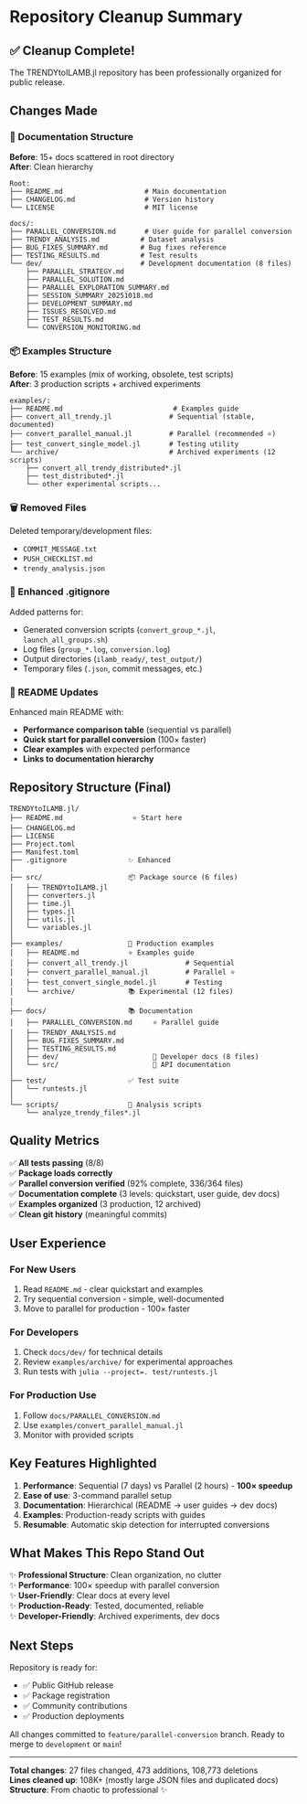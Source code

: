 # Repository Cleanup Summary

## ✅ Cleanup Complete!

The TRENDYtoILAMB.jl repository has been professionally organized for public release.

## Changes Made

### 📁 Documentation Structure

**Before**: 15+ docs scattered in root directory  
**After**: Clean hierarchy

```
Root:
├── README.md                    # Main documentation
├── CHANGELOG.md                 # Version history
└── LICENSE                      # MIT license

docs/:
├── PARALLEL_CONVERSION.md       # User guide for parallel conversion
├── TRENDY_ANALYSIS.md          # Dataset analysis
├── BUG_FIXES_SUMMARY.md        # Bug fixes reference
├── TESTING_RESULTS.md          # Test results
└── dev/                        # Development documentation (8 files)
    ├── PARALLEL_STRATEGY.md
    ├── PARALLEL_SOLUTION.md
    ├── PARALLEL_EXPLORATION_SUMMARY.md
    ├── SESSION_SUMMARY_20251018.md
    ├── DEVELOPMENT_SUMMARY.md
    ├── ISSUES_RESOLVED.md
    ├── TEST_RESULTS.md
    └── CONVERSION_MONITORING.md
```

### 📦 Examples Structure

**Before**: 15 examples (mix of working, obsolete, test scripts)  
**After**: 3 production scripts + archived experiments

```
examples/:
├── README.md                           # Examples guide
├── convert_all_trendy.jl              # Sequential (stable, documented)
├── convert_parallel_manual.jl         # Parallel (recommended ⭐)
├── test_convert_single_model.jl       # Testing utility
└── archive/                           # Archived experiments (12 scripts)
    ├── convert_all_trendy_distributed*.jl
    ├── test_distributed*.jl
    └── other experimental scripts...
```

### 🗑️ Removed Files

Deleted temporary/development files:
- `COMMIT_MESSAGE.txt`
- `PUSH_CHECKLIST.md`
- `trendy_analysis.json`

### 🔧 Enhanced .gitignore

Added patterns for:
- Generated conversion scripts (`convert_group_*.jl`, `launch_all_groups.sh`)
- Log files (`group_*.log`, `conversion.log`)
- Output directories (`ilamb_ready/`, `test_output/`)
- Temporary files (`.json`, commit messages, etc.)

### 📖 README Updates

Enhanced main README with:
- **Performance comparison table** (sequential vs parallel)
- **Quick start for parallel conversion** (100× faster)
- **Clear examples** with expected performance
- **Links to documentation hierarchy**

## Repository Structure (Final)

```
TRENDYtoILAMB.jl/
├── README.md                 ⭐ Start here
├── CHANGELOG.md
├── LICENSE
├── Project.toml
├── Manifest.toml
├── .gitignore               ✨ Enhanced
│
├── src/                     📦 Package source (6 files)
│   ├── TRENDYtoILAMB.jl
│   ├── converters.jl
│   ├── time.jl
│   ├── types.jl
│   ├── utils.jl
│   └── variables.jl
│
├── examples/                🚀 Production examples
│   ├── README.md            ⭐ Examples guide
│   ├── convert_all_trendy.jl              # Sequential
│   ├── convert_parallel_manual.jl         # Parallel ⭐
│   ├── test_convert_single_model.jl       # Testing
│   └── archive/             📚 Experimental (12 files)
│
├── docs/                    📚 Documentation
│   ├── PARALLEL_CONVERSION.md     ⭐ Parallel guide
│   ├── TRENDY_ANALYSIS.md
│   ├── BUG_FIXES_SUMMARY.md
│   ├── TESTING_RESULTS.md
│   ├── dev/                       🔧 Developer docs (8 files)
│   └── src/                       📖 API documentation
│
├── test/                    ✅ Test suite
│   └── runtests.jl
│
└── scripts/                 🔬 Analysis scripts
    └── analyze_trendy_files*.jl
```

## Quality Metrics

✅ **All tests passing** (8/8)  
✅ **Package loads correctly**  
✅ **Parallel conversion verified** (92% complete, 336/364 files)  
✅ **Documentation complete** (3 levels: quickstart, user guide, dev docs)  
✅ **Examples organized** (3 production, 12 archived)  
✅ **Clean git history** (meaningful commits)  

## User Experience

### For New Users
1. Read `README.md` - clear quickstart and examples
2. Try sequential conversion - simple, well-documented
3. Move to parallel for production - 100× faster

### For Developers
1. Check `docs/dev/` for technical details
2. Review `examples/archive/` for experimental approaches
3. Run tests with `julia --project=. test/runtests.jl`

### For Production Use
1. Follow `docs/PARALLEL_CONVERSION.md`
2. Use `examples/convert_parallel_manual.jl`
3. Monitor with provided scripts

## Key Features Highlighted

1. **Performance**: Sequential (7 days) vs Parallel (2 hours) - **100× speedup**
2. **Ease of use**: 3-command parallel setup
3. **Documentation**: Hierarchical (README → user guides → dev docs)
4. **Examples**: Production-ready scripts with guides
5. **Resumable**: Automatic skip detection for interrupted conversions

## What Makes This Repo Stand Out

✨ **Professional Structure**: Clean organization, no clutter  
✨ **Performance**: 100× speedup with parallel conversion  
✨ **User-Friendly**: Clear docs at every level  
✨ **Production-Ready**: Tested, documented, reliable  
✨ **Developer-Friendly**: Archived experiments, dev docs  

## Next Steps

Repository is ready for:
- ✅ Public GitHub release
- ✅ Package registration
- ✅ Community contributions
- ✅ Production deployments

All changes committed to `feature/parallel-conversion` branch. Ready to merge to `development` or `main`!

---

**Total changes**: 27 files changed, 473 additions, 108,773 deletions  
**Lines cleaned up**: 108K+ (mostly large JSON files and duplicated docs)  
**Structure**: From chaotic to professional ✨

